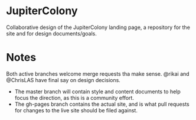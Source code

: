 JupiterColony
=============

Collaborative design of the JupiterColony landing page, a repository for the site and for design documents/goals.

Notes
=====
Both active branches welcome merge requests tha make sense. @rikai and @ChrisLAS have final say on design decisions.

* The master branch will contain style and content documents to help focus the direction, as this is a community effort.
* The gh-pages branch contains the actual site, and is what pull requests for changes to the live site should be filed against.
